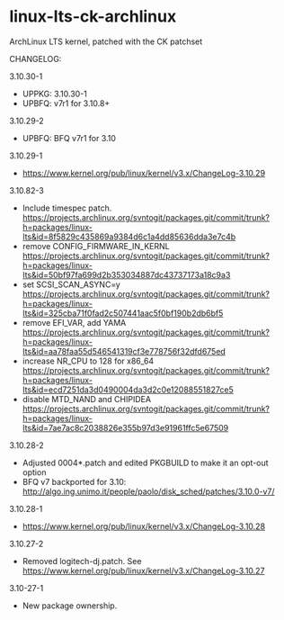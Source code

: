 linux-lts-ck-archlinux
======================

ArchLinux LTS kernel, patched with the CK patchset

CHANGELOG:

3.10.30-1
  * UPPKG: 3.10.30-1
  * UPBFQ: v7r1 for 3.10.8+

3.10.29-2
  * UPBFQ: BFQ v7r1 for 3.10

3.10.29-1
  * https://www.kernel.org/pub/linux/kernel/v3.x/ChangeLog-3.10.29
  
3.10.82-3
  * Include timespec patch. https://projects.archlinux.org/svntogit/packages.git/commit/trunk?h=packages/linux-lts&id=8f5829c435869a9384d6c1a4dd85636dda3e7c4b
  * remove CONFIG_FIRMWARE_IN_KERNL https://projects.archlinux.org/svntogit/packages.git/commit/trunk?h=packages/linux-lts&id=50bf97fa699d2b353034887dc43737173a18c9a3
  * set SCSI_SCAN_ASYNC=y https://projects.archlinux.org/svntogit/packages.git/commit/trunk?h=packages/linux-lts&id=325cba71f0fad2c507441aac5f0bf190b2db6bf5
  * remove EFI_VAR, add YAMA https://projects.archlinux.org/svntogit/packages.git/commit/trunk?h=packages/linux-lts&id=aa78faa55d546541319cf3e778756f32dfd675ed
  * increase NR_CPU to 128 for x86_64 https://projects.archlinux.org/svntogit/packages.git/commit/trunk?h=packages/linux-lts&id=ecd7251da3d0490004da3d2c0e12088551827ce5
  * disable MTD_NAND and CHIPIDEA https://projects.archlinux.org/svntogit/packages.git/commit/trunk?h=packages/linux-lts&id=7ae7ac8c2038826e355b97d3e91961ffc5e67509
  
3.10.28-2
  
  * Adjusted 0004*.patch and edited PKGBUILD to make it an opt-out option
  * BFQ v7 backported for 3.10: http://algo.ing.unimo.it/people/paolo/disk_sched/patches/3.10.0-v7/

3.10.28-1
  
  * https://www.kernel.org/pub/linux/kernel/v3.x/ChangeLog-3.10.28

3.10.27-2

  * Removed logitech-dj.patch. See https://www.kernel.org/pub/linux/kernel/v3.x/ChangeLog-3.10.27
  
3.10-27-1

  * New package ownership.
